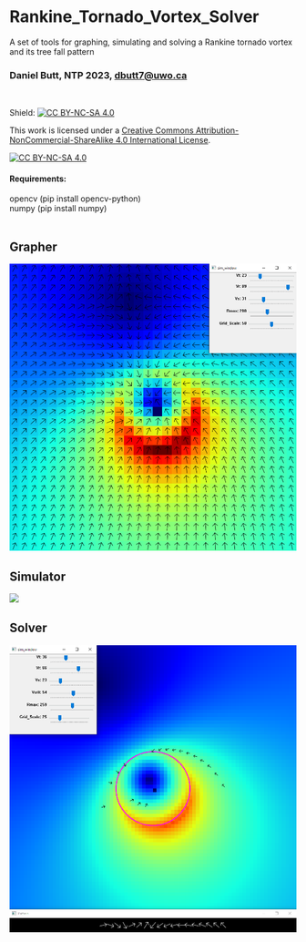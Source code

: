 # Rankine_Tornado_Vortex_Solver
 A set of tools for graphing, simulating and solving a Rankine tornado vortex and its tree fall pattern
<br/>

### Daniel Butt, NTP 2023, dbutt7@uwo.ca
<br/>

Shield: [![CC BY-NC-SA 4.0][cc-by-nc-sa-shield]][cc-by-nc-sa]

This work is licensed under a
[Creative Commons Attribution-NonCommercial-ShareAlike 4.0 International License][cc-by-nc-sa].

[![CC BY-NC-SA 4.0][cc-by-nc-sa-image]][cc-by-nc-sa]

[cc-by-nc-sa]: http://creativecommons.org/licenses/by-nc-sa/4.0/
[cc-by-nc-sa-image]: https://licensebuttons.net/l/by-nc-sa/4.0/88x31.png
[cc-by-nc-sa-shield]: https://img.shields.io/badge/License-CC%20BY--NC--SA%204.0-lightgrey.svg

#### Requirements:
opencv (pip install opencv-python) <br/>
numpy (pip install numpy)
<br/>
<br/>
## Grapher
![](grapher.png)

## Simulator
![](Sim_gif.gif)

## Solver
![](Solver.png)
